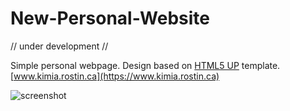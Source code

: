 # New-Personal-Website
// under development //

Simple personal webpage. Design based on [HTML5 UP](https://html5up.net/) template. [www.kimia.rostin.ca](https://www.kimia.rostin.ca)

![screenshot](https://github.com/kim1339/New-Personal-Website/blob/main/personal_site/screenshot_new.PNG?raw=true)


